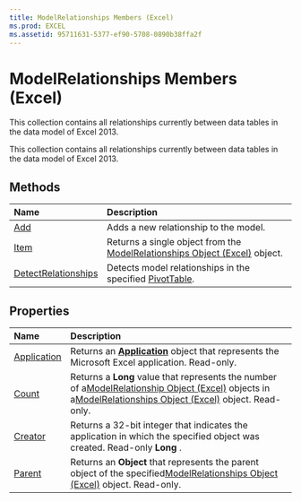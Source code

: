 ```yaml
---
title: ModelRelationships Members (Excel)
ms.prod: EXCEL
ms.assetid: 95711631-5377-ef90-5708-0890b38ffa2f
---
```



# ModelRelationships Members (Excel)
This collection contains all relationships currently between data tables in the data model of Excel 2013.

This collection contains all relationships currently between data tables in the data model of Excel 2013.


## Methods



|**Name**|**Description**|
|:-----|:-----|
|[Add](modelrelationships-add-method-excel.md)|Adds a new relationship to the model.|
|[Item](modelrelationships-item-method-excel.md)|Returns a single object from the [ModelRelationships Object (Excel)](modelrelationships-object-excel.md) object.|
|[DetectRelationships](modelrelationships-detectrelationships-method-excel.md)|Detects model relationships in the specified [PivotTable](pivottable-object-excel.md).|

## Properties



|**Name**|**Description**|
|:-----|:-----|
|[Application](modelrelationships-application-property-excel.md)|Returns an  **[Application](application-object-excel.md)** object that represents the Microsoft Excel application. Read-only.|
|[Count](modelrelationships-count-property-excel.md)|Returns a  **Long** value that represents the number of a[ModelRelationship Object (Excel)](modelrelationship-object-excel.md) objects in a[ModelRelationships Object (Excel)](modelrelationships-object-excel.md) object. Read-only.|
|[Creator](modelrelationships-creator-property-excel.md)|Returns a 32-bit integer that indicates the application in which the specified object was created. Read-only  **Long** .|
|[Parent](modelrelationships-parent-property-excel.md)|Returns an  **Object** that represents the parent object of the specified[ModelRelationships Object (Excel)](modelrelationships-object-excel.md) object. Read-only.|

